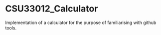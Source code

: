 # CSU33012_Calculator
Implementation of a calculator for the purpose of familiarising with github tools.
